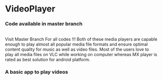 # VideoPlayer
### Code available in master branch
<br>
Visit Master Branch
For all codes !!!
Both of these media players are capable enough to play almost all popular media file formats and 
ensure optimal content quality for music as well as video files. Most of the users love to play all
media files on VLC while working on computer whereas MX player is rated as best solution for android platform.

### A basic app to play videos
